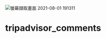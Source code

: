 ![螢幕擷取畫面 2021-08-01 191311](https://user-images.githubusercontent.com/84449053/127769273-961265a5-10d2-4f41-bbd2-3d3b90386a82.png)
# tripadvisor_comments
